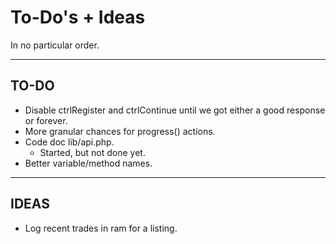 # To-Do's + Ideas

In no particular order.

---

## TO-DO

- Disable ctrlRegister and ctrlContinue until we got either a good response or forever.
- More granular chances for progress() actions.
- Code doc lib/api.php.
  - Started, but not done yet.
- Better variable/method names.

---

## IDEAS

- Log recent trades in ram for a listing.
